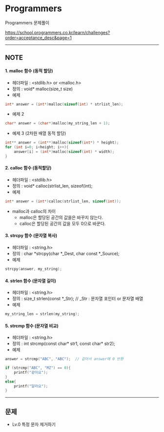 # Programmers

Programmers 문제풀이

https://school.programmers.co.kr/learn/challenges?order=acceptance_desc&page=1

------


## NOTE

#### 1. malloc 함수 (동적 할당)

- 헤더파일 : <stdlib.h> or <malloc.h>
- 정의 : void* malloc(size_t size)
- 예제

```c
int* answer = (int*)malloc(sizeof(int) * strlist_len);
```

- 예제 2
```c
char* answer = (char*)malloc(my_string_len + 1);
```

- 예제 3 (2차원 배열 동적 할당)

```c
int** answer = (int**)malloc(sizeof(int*) * height);
for (int i=0; i<height; i++){
    answer[i] = (int*)malloc(sizeof(int) * width);
}
```

#### 2. calloc 함수 (동적할당)

- 헤더파일 : <stdlib.h>
- 정의 : void* calloc(strlist_len, sizeof(int);
- 예제

```c
int* answer = (int*)calloc(strlist_len, sizeof(int));
```
- malloc과 calloc의 차이
    - malloc은 할당된 공간의 값을은 바꾸지 않는다.
    - calloc은 할당된 공간의 값을 모두 0으로 바꾼다.

#### 3. strcpy 함수 (문자열 복사)
- 헤더파일 : <string.h>
- 정의 : char *strcpy(char *_Dest, char const *_Source);
- 예제

```c
strcpy(answer, my_string);
```

#### 4. strlen 함수 (문자열 길이)

- 헤더파일 : <string.h>
- 정의 : size_t strlen(const *_Str);       // _Str : 문자열 포인터 or 문자열 배열
- 예제

```c
my_string_len = strlen(my_string);
```

#### 5. strcmp 함수 (문자열 비교) 
- 헤더파일 : <string.h>
- 정의 : int strcmp(const char* str1, const char* str2);
- 예제

```c
answer = strcmp("ABC", "ABC");  // 같아서 answer에 0 반환

if (strcmp("ABC", "MZ") == 0){
    printf("같아요");
}
else{
    printf("달라요");
}
```

------


## 문제
- Lv.0 특정 문자 제거하기
